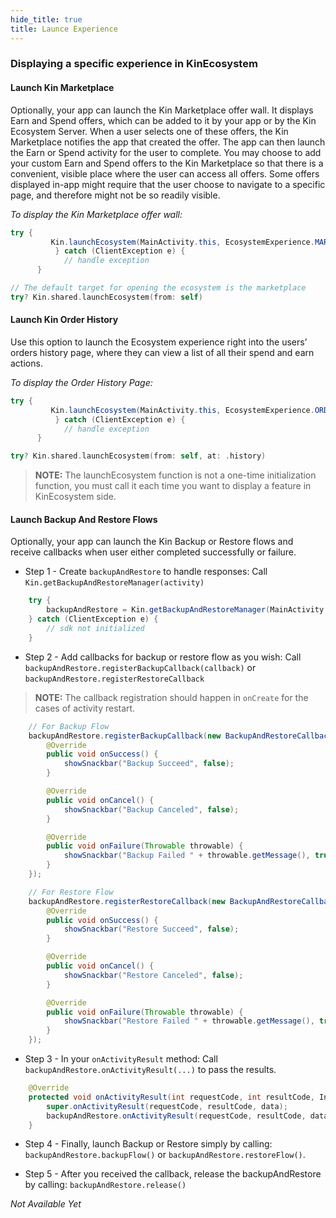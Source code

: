 ```yaml
---
hide_title: true
title: Launce Experience 
---
```


### Displaying a specific experience in KinEcosystem ###

#### Launch Kin Marketplace
Optionally, your app can launch the Kin Marketplace offer wall. It displays Earn and Spend offers, which can be added to it by your app or by the Kin Ecosystem Server. When a user selects one of these offers, the Kin Marketplace notifies the app that created the offer. The app can then launch the Earn or Spend activity for the user to complete.
You may choose to add your custom Earn and Spend offers to the Kin Marketplace so that there is a convenient, visible place where the user can access all offers. Some offers displayed in-app might require that the user choose to navigate to a specific page, and therefore might not be so readily visible.

*To display the Kin Marketplace offer wall:*

<!--DOCUSAURUS_CODE_TABS-->
<!--Android-->
```java
try {
         Kin.launchEcosystem(MainActivity.this, EcosystemExperience.MARKETPLACE);
          } catch (ClientException e) {
            // handle exception
      }
```
<!--iOS-->
```swift
// The default target for opening the ecosystem is the marketplace
try? Kin.shared.launchEcosystem(from: self)
```
<!--END_DOCUSAURUS_CODE_TABS-->

#### Launch Kin Order History
Use this option to launch the Ecosystem experience right into the users’ orders history page, where they can view a list of all their spend and earn actions.

*To display the Order History Page:*

<!--DOCUSAURUS_CODE_TABS-->
<!--Android-->
```java
try {
         Kin.launchEcosystem(MainActivity.this, EcosystemExperience.ORDER_HISTORY);
          } catch (ClientException e) {
            // handle exception
      }
```

<!--iOS-->
```swift
try? Kin.shared.launchEcosystem(from: self, at: .history)
```
<!--END_DOCUSAURUS_CODE_TABS-->

>**NOTE:** The launchEcosystem function is not a one-time initialization function, you must call it each time you want to display a feature in KinEcosystem side.

#### Launch Backup And Restore Flows ###
Optionally, your app can launch the Kin Backup or Restore flows and receive callbacks when user either completed successfully or failure.

<!--DOCUSAURUS_CODE_TABS-->
<!--Android-->
* Step 1 - Create `backupAndRestore` to handle responses:
Call `Kin.getBackupAndRestoreManager(activity)`
```java
    try {
        backupAndRestore = Kin.getBackupAndRestoreManager(MainActivity.this);
    } catch (ClientException e) {
        // sdk not initialized
    }
```

* Step 2 - Add callbacks for backup or restore flow as you wish:
Call `backupAndRestore.registerBackupCallback(callback)` or `backupAndRestore.registerRestoreCallback`

>**NOTE:** The callback registration should happen in `onCreate` for the cases of activity restart.

```java
    // For Backup Flow
    backupAndRestore.registerBackupCallback(new BackupAndRestoreCallback() {
        @Override
        public void onSuccess() {
            showSnackbar("Backup Succeed", false);
        }

        @Override
        public void onCancel() {
            showSnackbar("Backup Canceled", false);
        }

        @Override
        public void onFailure(Throwable throwable) {
            showSnackbar("Backup Failed " + throwable.getMessage(), true);
        }
    });

    // For Restore Flow
    backupAndRestore.registerRestoreCallback(new BackupAndRestoreCallback() {
        @Override
        public void onSuccess() {
            showSnackbar("Restore Succeed", false);
        }

        @Override
        public void onCancel() {
            showSnackbar("Restore Canceled", false);
        }

        @Override
        public void onFailure(Throwable throwable) {
            showSnackbar("Restore Failed " + throwable.getMessage(), true);
        }
    });
```
<!--iOS-->
<!--END_DOCUSAURUS_CODE_TABS-->

* Step 3 - In your `onActivityResult` method: Call `backupAndRestore.onActivityResult(...)` to pass the results.
<!--DOCUSAURUS_CODE_TABS-->
<!--Android-->
```java
    @Override
    protected void onActivityResult(int requestCode, int resultCode, Intent data) {
        super.onActivityResult(requestCode, resultCode, data);
        backupAndRestore.onActivityResult(requestCode, resultCode, data);
    }
```

* Step 4 - Finally, launch Backup or Restore simply by calling: `backupAndRestore.backupFlow()` or `backupAndRestore.restoreFlow()`.

* Step 5 - After you received the callback, release the backupAndRestore by calling: `backupAndRestore.release()`
<!--iOS-->
*Not Available Yet*
<!--END_DOCUSAURUS_CODE_TABS-->
